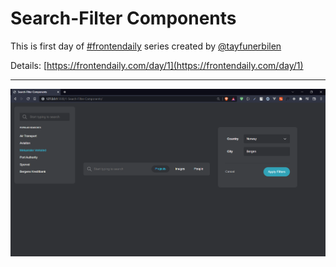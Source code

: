 # Search-Filter Components
This is first day of [#frontendaily](https://frontendaily.com/) series created by [@tayfunerbilen](https://github.com/tayfunerbilen)

Details: [https://frontendaily.com/day/1](https://frontendaily.com/day/1)

<hr>

![preview](./assets/img/preview.png)
